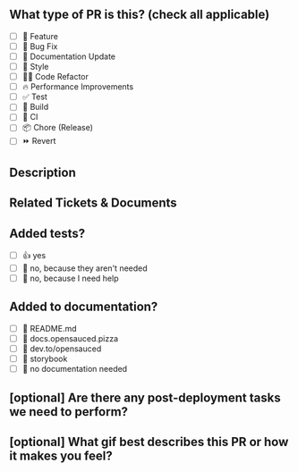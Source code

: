 <!--
  For Work In Progress Pull Requests, please use the Draft PR feature,
  see https://github.blog/2019-02-14-introducing-draft-pull-requests/ for further details.

  For a timely review/response, please avoid force-pushing additional
  commits if your PR already received reviews or comments.

  Before submitting a Pull Request, please ensure you've done the following:
  - 📖 Read the Open Sauced Contributing Guide: https://github.com/open-sauced/.github/blob/main/CONTRIBUTING.md.
  - 📖 Read the Open Sauced Code of Conduct: https://github.com/open-sauced/.github/blob/main/CODE_OF_CONDUCT.md.
  - 👷‍♀️ Create small PRs. In most cases, this will be possible.
  - ✅ Provide tests for your changes.
  - 📝 Use descriptive commit messages.
  - 📗 Update any related documentation and include any relevant screenshots.
-->

## What type of PR is this? (check all applicable)

-   [ ] 🍕 Feature
-   [ ] 🐛 Bug Fix
-   [ ] 📝 Documentation Update
-   [ ] 🎨 Style
-   [ ] 🧑‍💻 Code Refactor
-   [ ] 🔥 Performance Improvements
-   [ ] ✅ Test
-   [ ] 🤖 Build
-   [ ] 🔁 CI
-   [ ] 📦 Chore (Release)
-   [ ] ⏩ Revert

## Description

<!--
Please do not leave this blank
This PR [adds/removes/fixes/replaces] the [feature/bug/etc].
-->

## Related Tickets & Documents

<!--
Please use this format link issue numbers: Fixes #123
https://docs.github.com/en/free-pro-team@latest/github/managing-your-work-on-github/linking-a-pull-request-to-an-issue#linking-a-pull-request-to-an-issue-using-a-keyword
-->

## Added tests?

-   [ ] 👍 yes
-   [ ] 🙅 no, because they aren't needed
-   [ ] 🙋 no, because I need help

## Added to documentation?

-   [ ] 📜 README.md
-   [ ] 📓 docs.opensauced.pizza
-   [ ] 🍕 dev.to/opensauced
-   [ ] 📕 storybook
-   [ ] 🙅 no documentation needed

## [optional] Are there any post-deployment tasks we need to perform?

## [optional] What gif best describes this PR or how it makes you feel?
